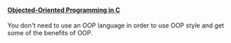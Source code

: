 #### [**Objected-Oriented Programming in C**](https://www.codementor.io/michaelsafyan/object-oriented-programming-in-c-du1081gw2)

You don't need to use an OOP language in order to use OOP style and get some of the benefits of OOP.

